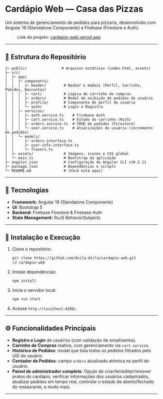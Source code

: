 # Cardápio Web — Casa das Pizzas

Um sistema de gerenciamento de pedidos para pizzaria, desenvolvido com Angular 19 (Standalone Components) e Firebase (Firestore e Auth).

> **Link do projeto:** [cardapio-web.vercel.app](https://web-cardapio-chi.vercel.app)

---

## 📂 Estrutura do Repositório

```
├─ public/                # Arquivos estáticos (index.html, assets)
├─ src/
│  ├─ app/
│  │  ├─ components/
│  │  │  ├─ header/        # Navbar e modais (Perfil, Carrinho, Pedidos, Descontos)
│  │  │  ├─ cart/          # Lógica de carrinho de compras
│  │  │  ├─ orders/        # Modal de exibição de pedidos do usuário
│  │  │  ├─ profile/       # Componente de perfil do usuário
│  │  │  └─ auth/          # Login e Registro
│  │  ├─ services/
│  │  │  ├─ auth.service.ts    # Firebase Auth
│  │  │  ├─ cart.service.ts    # Estado do carrinho (RxJS)
│  │  │  ├─ orders.service.ts  # CRUD de pedidos (Firestore)
│  │  │  └─ user.service.ts    # Atualizações de usuário (incremento de pedidos)
│  │  └─ models/
│  │     ├─ orders-interface.ts
│  │     ├─ user-info-interface.ts
│  │     └─ flavors.ts
│  ├─ assets/              # Imagens, ícones e CSS global
│  └─ main.ts              # Bootstrap da aplicação
├─ angular.json            # Configuração do Angular CLI v19.2.11
├─ package.json            # Dependências e scripts
└─ README.md               # (Você está aqui)
```

---

## 🚀 Tecnologias

* **Framework:** Angular 19 (Standalone Components)
* **UI:** Bootstrap 5
* **Backend:** Firebase Firestore & Firebase Auth
* **State Management:** RxJS BehaviorSubjects


---

## 🔧 Instalação e Execução

1. Clone o repositório:

   ```bash
   git clone https://github.com/Avila-Atila/cardapio-web.git
   cd cardapio-web
   ```

2. Instale dependências:

   ```bash
   npm install
   ```

3. Inicie o servidor local:

   ```bash
   npm run start
   ```

4. Acesse `http://localhost:4200/`.

---

## ⚙️ Funcionalidades Principais

* **Registro e Login** de usuários (com validação de email/senha).
* **Carrinho de Compras** reativo, com gerenciamento via `cart.service`.
* **Histórico de Pedidos**: modal que lista todos os pedidos filtrados pelo UID do usuário.
* **Contador de Pedidos**: campo `orders` atualizado atômica no perfil do usuário.
* **Painel de administrador completo**: Opção de criar/ler/editar/remover pratos do cardápio, verificar informações dos usuários cadastrados, atualizar pedidos em tempo real, controlar o estado de aberto/fechado do restaurante, e muito mais.

---
